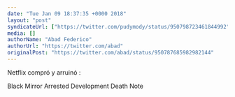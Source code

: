 ```yaml
---
date: "Tue Jan 09 18:37:35 +0000 2018"
layout: "post"
syndicateUrl: ["https://twitter.com/pudymody/status/950798723461844992"]
media: []
authorName: "Abad Federico"
authorUrl: "https://twitter.com/abad"
originalPost: "https://twitter.com/abad/status/950787685982982144"
---
```

Netflix compró y arruinó :

Black Mirror
Arrested Development
Death Note